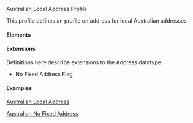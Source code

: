 Australian Local Address Profile

This profile defines an profile on address for local Australian addresses

#### Elements



#### Extensions
Definitions here describe extensions to the Address datatype.

* No Fixed Address Flag


#### Examples

[Australian Local Address](Address-example0.html)

[Australian No Fixed Address](Address-example1.html)
